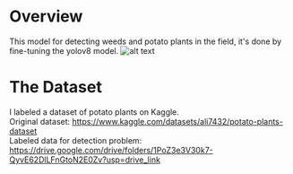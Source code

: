# Overview 
This model for detecting weeds and potato plants in the field, it's done by fine-tuning the yolov8 model.
![alt text](https://github.com/moayyad16/Orange-Summer-Challenge-/blob/main/Potato%20and%20Weed%20Detection/runs/detect/train9/train_batch0.jpg?raw=true)

# The Dataset 
I labeled a dataset of potato plants on Kaggle.<br>
Original dataset: https://www.kaggle.com/datasets/ali7432/potato-plants-dataset <br>
Labeled data for detection problem: https://drive.google.com/drive/folders/1PoZ3e3V30k7-QyvE62DlLFnGtoN2E0Zv?usp=drive_link
